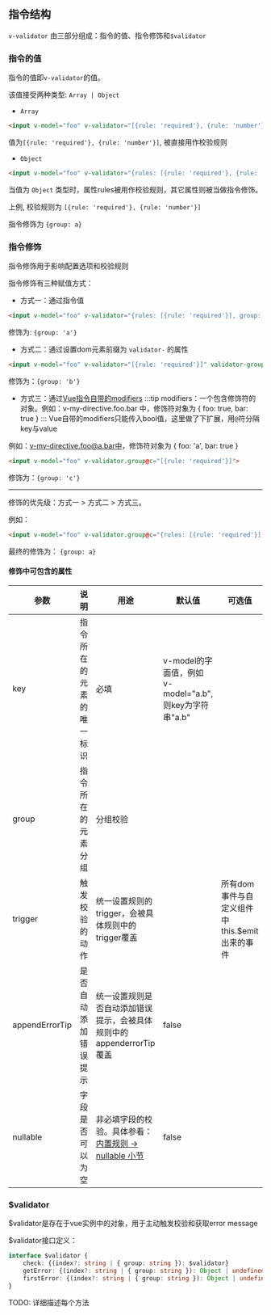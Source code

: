 ## 指令结构

`v-validator` 由三部分组成：指令的值、指令修饰和`$validator`

### 指令的值
指令的值即`v-validator`的值。

该值接受两种类型: `Array | Object`
+ `Array`
```html
<input v-model="foo" v-validator="[{rule: 'required'}, {rule: 'number'}]">
```
值为`[{rule: 'required'}, {rule: 'number'}]`, 被直接用作校验规则

+ `Object`
```html
<input v-model="foo" v-validator="{rules: [{rule: 'required'}, {rule: 'number'}], group: 'a'}">
```
当值为 `Object` 类型时，属性rules被用作校验规则，其它属性则被当做指令修饰。

上例, 校验规则为 `[{rule: 'required'}, {rule: 'number'}]`

指令修饰为 `{group: a}`

### 指令修饰
指令修饰用于影响配置选项和校验规则

指令修饰有三种赋值方式：
+ 方式一：通过指令值
```html
<input v-model="foo" v-validator="{rules: [{rule: 'required'}], group: 'a'}">
```
修饰为: `{group: 'a'}`

+ 方式二：通过设置dom元素前缀为 `validator-` 的属性
```html
<input v-model="foo" v-validator="[{rule: 'required'}]" validator-group: 'b'>
```
修饰为：`{group: 'b'}`

+ 方式三：通过[Vue指令自带的modifiers](https://cn.vuejs.org/v2/guide/custom-directive.html#%E9%92%A9%E5%AD%90%E5%87%BD%E6%95%B0%E5%8F%82%E6%95%B0)
:::tip
modifiers：一个包含修饰符的对象。例如：v-my-directive.foo.bar 中，修饰符对象为 { foo: true, bar: true }
:::
Vue自带的modifiers只能传入bool值，这里做了下扩展，用`@`符分隔key与value

例如：v-my-directive.foo@a.bar中，修饰符对象为 { foo: 'a', bar: true }
```html
<input v-model="foo" v-validator.group@c="[{rule: 'required'}]">
```
修饰为：`{group: 'c'}`

-----

修饰的优先级：方式一 > 方式二 > 方式三。

例如：
```html
<input v-model="foo" v-validator.group@c="{rules: [{rule: 'required'}], group: 'a'}" validator-group="b">
```
最终的修饰为： `{group: a}`

#### 修饰中可包含的属性
| 参数      | 说明          | 用途        | 默认值  | 可选值 |
|---------- |-------------- |---------- |-------- |---- |
| key | 指令所在的元素的唯一标识 | 必填  | v-model的字面值，例如 v-model="a.b", 则key为字符串"a.b" |
| group |  指令所在的元素分组  |  分组校验 |   |
| trigger |  触发校验的动作  |  统一设置规则的trigger，会被具体规则中的trigger覆盖  |    | 所有dom事件与自定义组件中this.$emit出来的事件 |
| appendErrorTip | 是否自动添加错误提示 | 统一设置规则是否自动添加错误提示，会被具体规则中的appenderrorTip覆盖 | false |  |
| nullable | 字段是否可以为空 | 非必填字段的校验。具体参看：[内置规则 -> nullable 小节](#/dash/default-rules#nullable) | false | |

### $validator
$validator是存在于vue实例中的对象，用于主动触发校验和获取error message

$validator接口定义：
```typescript
interface $validator {
    check: {(index?: string | { group: string }): $validator}
    getError: {(index?: string | { group: string }): Object | undefined},
    firstError: {(index?: string | { group: string }): Object | undefined}
}
```
TODO: 详细描述每个方法
